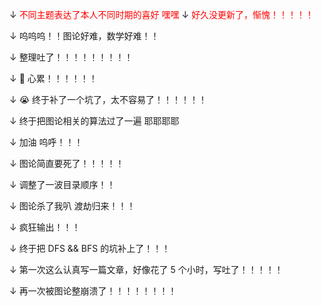 $\downarrow$ <font color='red'>不同主题表达了本人不同时期的喜好 嘿嘿</font>
$\downarrow$ <font color='red'>好久没更新了，惭愧！！！！！</font>

$\downarrow$ 呜呜呜！！图论好难，数学好难！！

$\downarrow$ 整理吐了！！！！！！！！！

$\downarrow$ 🤮 心累！！！！！！

$\downarrow$ 😭 终于补了一个坑了，太不容易了！！！！！！

$\downarrow$ 终于把图论相关的算法过了一遍 耶耶耶耶

$\downarrow$ 加油 呜呼！！！

$\downarrow$ 图论简直要死了！！！！！

$\downarrow$ 调整了一波目录顺序！！

$\downarrow$ 图论杀了我叭 渡劫归来！！！

$\downarrow$ 疯狂输出！！！

$\downarrow$ 终于把 DFS && BFS 的坑补上了！！！

$\downarrow$ 第一次这么认真写一篇文章，好像花了 5 个小时，写吐了！！！！！

$\downarrow$ 再一次被图论整崩溃了！！！！！！！！